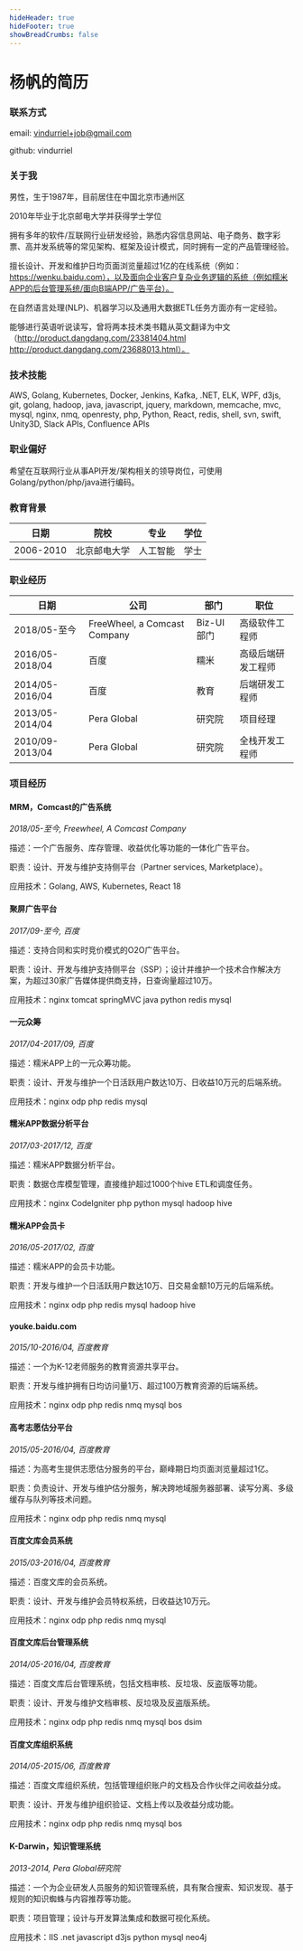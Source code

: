 ```yaml
---
hideHeader: true
hideFooter: true
showBreadCrumbs: false
---
```


# 杨帆的简历
        
### 联系方式
email: vindurriel+job@gmail.com

github: vindurriel

### 关于我

男性，生于1987年，目前居住在中国北京市通州区

2010年毕业于北京邮电大学并获得学士学位

拥有多年的软件/互联网行业研发经验，熟悉内容信息网站、电子商务、数字彩票、高并发系统等的常见架构、框架及设计模式，同时拥有一定的产品管理经验。

擅长设计、开发和维护日均页面浏览量超过1亿的在线系统（例如：https://wenku.baidu.com），以及面向企业客户复杂业务逻辑的系统（例如糯米APP的后台管理系统/面向B端APP/广告平台）。

在自然语言处理(NLP)、机器学习以及通用大数据ETL任务方面亦有一定经验。

能够进行英语听说读写，曾将两本技术类书籍从英文翻译为中文（http://product.dangdang.com/23381404.html http://product.dangdang.com/23688013.html）。

### 技术技能

AWS, Golang, Kubernetes, Docker, Jenkins, Kafka, .NET, ELK, WPF, d3js, git, golang, hadoop, java, javascript, jquery, markdown, memcache, mvc, mysql, nginx, nmq, openresty, php, Python, React, redis, shell, svn, swift, Unity3D, Slack APIs, Confluence APIs 

### 职业偏好
希望在互联网行业从事API开发/架构相关的领导岗位，可使用Golang/python/php/java进行编码。

### 教育背景

日期|院校|专业|学位
-|-|-|-
2006-2010|北京邮电大学|人工智能|学士

### 职业经历 
日期|公司|部门|职位
-|-|-|-
2018/05-至今 | FreeWheel, a Comcast Company | Biz-UI部门 | 高级软件工程师
2016/05-2018/04 | 百度 | 糯米 | 高级后端研发工程师
2014/05-2016/04 | 百度 | 教育 | 后端研发工程师
2013/05-2014/04 | Pera Global | 研究院 | 项目经理
2010/09-2013/04 | Pera Global | 研究院 | 全栈开发工程师

### 项目经历

#### MRM，Comcast的广告系统
*2018/05-至今, Freewheel, A Comcast Company*

描述：一个广告服务、库存管理、收益优化等功能的一体化广告平台。

职责：设计、开发与维护支持侧平台（Partner services, Marketplace）。

应用技术：Golang, AWS, Kubernetes, React 18

#### 聚屏广告平台
*2017/09-至今, 百度*

描述：支持合同和实时竞价模式的O2O广告平台。

职责：设计、开发与维护支持侧平台（SSP）；设计并维护一个技术合作解决方案，为超过30家广告媒体提供商支持，日查询量超过10万。

应用技术：nginx tomcat springMVC java python redis mysql

#### 一元众筹
*2017/04-2017/09, 百度*

描述：糯米APP上的一元众筹功能。

职责：设计、开发与维护一个日活跃用户数达10万、日收益10万元的后端系统。

应用技术：nginx odp php redis mysql

#### 糯米APP数据分析平台
*2017/03-2017/12, 百度*

描述：糯米APP数据分析平台。

职责：数据仓库模型管理，直接维护超过1000个hive ETL和调度任务。

应用技术：nginx CodeIgniter php python mysql hadoop hive 

#### 糯米APP会员卡
*2016/05-2017/02, 百度*

描述：糯米APP的会员卡功能。

职责：开发与维护一个日活跃用户数达10万、日交易金额10万元的后端系统。

应用技术：nginx odp php redis mysql hadoop hive

#### youke.baidu.com
*2015/10-2016/04, 百度教育*

描述：一个为K-12老师服务的教育资源共享平台。

职责：开发与维护拥有日均访问量1万、超过100万教育资源的后端系统。

应用技术：nginx odp php redis nmq mysql bos

#### 高考志愿估分平台
*2015/05-2016/04, 百度教育*

描述：为高考生提供志愿估分服务的平台，巅峰期日均页面浏览量超过1亿。

职责：负责设计、开发与维护估分服务，解决跨地域服务器部署、读写分离、多级缓存与队列等技术问题。

应用技术：nginx odp php redis nmq mysql

#### 百度文库会员系统
*2015/03-2016/04, 百度教育*

描述：百度文库的会员系统。

职责：设计、开发与维护会员特权系统，日收益达10万元。

应用技术：nginx odp php redis nmq mysql

#### 百度文库后台管理系统
*2014/05-2016/04, 百度教育*

描述：百度文库后台管理系统，包括文档审核、反垃圾、反盗版等功能。

职责：设计、开发与维护文档审核、反垃圾及反盗版系统。

应用技术：nginx odp php redis nmq mysql bos dsim

#### 百度文库组织系统
*2014/05-2015/06, 百度教育*

描述：百度文库组织系统，包括管理组织账户的文档及合作伙伴之间收益分成。

职责：设计、开发与维护组织验证、文档上传以及收益分成功能。

应用技术：nginx odp php redis nmq mysql bos

#### K-Darwin，知识管理系统
*2013-2014, Pera Global研究院*

描述：一个为企业研发人员服务的知识管理系统，具有聚合搜索、知识发现、基于规则的知识蜘蛛与内容推荐等功能。

职责：项目管理；设计与开发算法集成和数据可视化系统。

应用技术：IIS .net javascript d3js python mysql neo4j